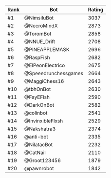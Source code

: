 Rank|Bot|Rating
---|---|---
#1|@NimsiluBot|3037
#2|@NecroMindX|2873
#3|@ToromBot|2858
#4|@NNUE_Drift|2708
#5|@PINEAPPLEMASK|2696
#6|@RaspFish|2682
#7|@ElPeonElectrico|2675
#8|@Speeedrunchessgames|2664
#9|@MaggiChess16|2643
#10|@tbhOnBot|2630
#11|@FayEFish|2590
#12|@DarkOnBot|2582
#13|@colinbot|2541
#14|@InvinxibleFlxsh|2529
#15|@Nakshatra3|2374
#16|@anti-bot|2335
#17|@NilatacBot|2232
#18|@CatNail|2110
#19|@Groot123456|1879
#20|@pawnrobot|1842

